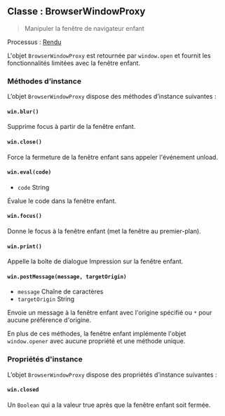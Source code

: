 ## Classe : BrowserWindowProxy

> Manipuler la fenêtre de navigateur enfant

Processus : [Rendu](../glossary.md#renderer-process)

L'objet `BrowserWindowProxy` est retournée par `window.open` et fournit les fonctionnalités limitées avec la fenêtre enfant.

### Méthodes d’instance

L’objet `BrowserWindowProxy` dispose des méthodes d’instance suivantes :

#### `win.blur()`

Supprime focus à partir de la fenêtre enfant.

#### `win.close()`

Force la fermeture de la fenêtre enfant sans appeler l'événement unload.

#### `win.eval(code)`

* `code` String

Évalue le code dans la fenêtre enfant.

#### `win.focus()`

Donne le focus à la fenêtre enfant (met la fenêtre au premier-plan).

#### `win.print()`

Appelle la boîte de dialogue Impression sur la fenêtre enfant.

#### `win.postMessage(message, targetOrigin)`

* `message` Chaîne de caractères
* `targetOrigin` String

Envoie un message à la fenêtre enfant avec l'origine spécifié ou `*` pour aucune préférence d'origine.

En plus de ces méthodes, la fenêtre enfant implémente l'objet `window.opener` avec aucune propriété et une méthode unique.

### Propriétés d'instance

L’objet `BrowserWindowProxy` dispose des propriétés d’instance suivantes :

#### `win.closed`

Un `Boolean` qui a la valeur true après que la fenêtre enfant soit fermée.
